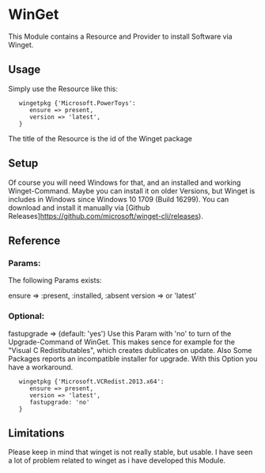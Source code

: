 # WinGet

This Module contains a Resource and Provider to install Software via Winget.

## Usage

Simply use the Resource like this:

```
   wingetpkg {'Microsoft.PowerToys':
      ensure => present,
      version => 'latest',
   }
```

The title of the Resource is the id of the Winget package

## Setup

Of course you will need Windows for that, and an installed and working Winget-Command.
Maybe you can install it on older Versions, but Winget is includes in Windows since
Windows 10 1709 (Build 16299). You can download and install it manually via 
[Github Releases]https://github.com/microsoft/winget-cli/releases).
 
## Reference

### Params:
The following Params exists:

ensure => :present, :installed, :absent
version => <version> or 'latest'

### Optional:

fastupgrade => (default: 'yes') 
Use this Param with 'no' to turn of the Upgrade-Command of WinGet. This makes sence for example for 
the "Visual C Redistibutables", which creates dublicates on update. Also Some Packages reports
an incompatible installer for upgrade. With this Option you have a workaround.

```
   wingetpkg {'Microsoft.VCRedist.2013.x64':
      ensure => present,
      version => 'latest',
      fastupgrade: 'no'
   }
```


## Limitations

Please keep in mind that winget is not really stable, but usable. I have seen a lot of problem 
related to winget as i have developed this Module.

